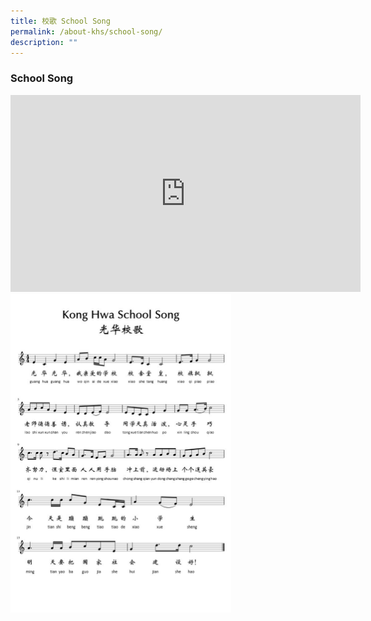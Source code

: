 ```yaml
---
title: 校歌 School Song
permalink: /about-khs/school-song/
description: ""
---
```


### School Song

<iframe width="560" height="315" src="https://www.youtube.com/embed/62dseJJm6LA" title="YouTube video player" frameborder="0" allow="accelerometer; autoplay; clipboard-write; encrypted-media; gyroscope; picture-in-picture; web-share" allowfullscreen></iframe>

<img src="/images/khssong.png" style="width:70%">